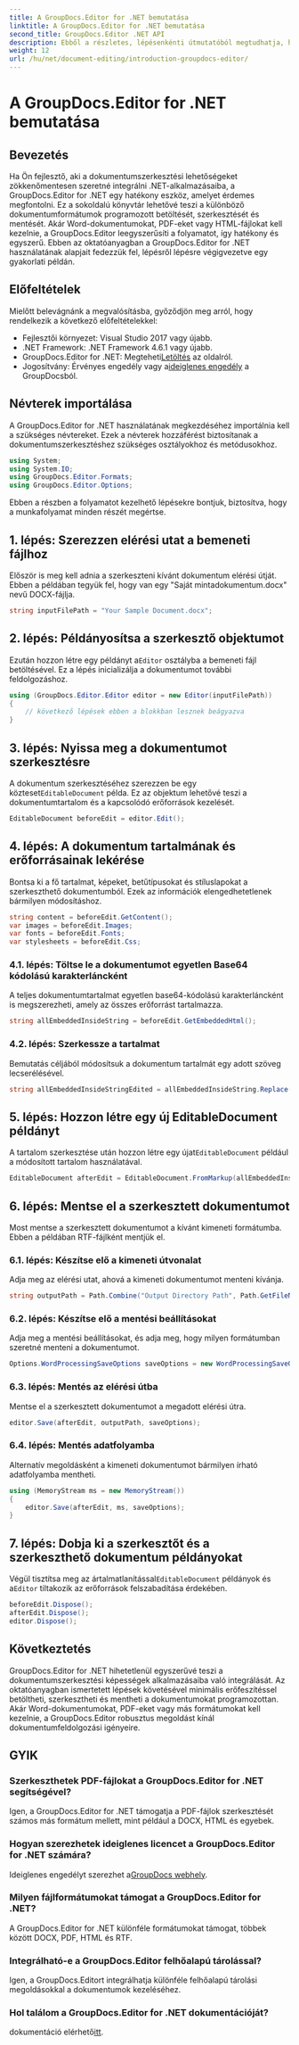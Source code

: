 ```yaml
---
title: A GroupDocs.Editor for .NET bemutatása
linktitle: A GroupDocs.Editor for .NET bemutatása
second_title: GroupDocs.Editor .NET API
description: Ebből a részletes, lépésenkénti útmutatóból megtudhatja, hogyan használhatja a GroupDocs.Editor for .NET programot dokumentumok programozott szerkesztésére.
weight: 12
url: /hu/net/document-editing/introduction-groupdocs-editor/
---
```


# A GroupDocs.Editor for .NET bemutatása

## Bevezetés 
Ha Ön fejlesztő, aki a dokumentumszerkesztési lehetőségeket zökkenőmentesen szeretné integrálni .NET-alkalmazásaiba, a GroupDocs.Editor for .NET egy hatékony eszköz, amelyet érdemes megfontolni. Ez a sokoldalú könyvtár lehetővé teszi a különböző dokumentumformátumok programozott betöltését, szerkesztését és mentését. Akár Word-dokumentumokat, PDF-eket vagy HTML-fájlokat kell kezelnie, a GroupDocs.Editor leegyszerűsíti a folyamatot, így hatékony és egyszerű. Ebben az oktatóanyagban a GroupDocs.Editor for .NET használatának alapjait fedezzük fel, lépésről lépésre végigvezetve egy gyakorlati példán.
## Előfeltételek
Mielőtt belevágnánk a megvalósításba, győződjön meg arról, hogy rendelkezik a következő előfeltételekkel:
- Fejlesztői környezet: Visual Studio 2017 vagy újabb.
- .NET Framework: .NET Framework 4.6.1 vagy újabb.
-  GroupDocs.Editor for .NET: Megteheti[Letöltés](https://releases.groupdocs.com/editor/net/) az oldalról.
-  Jogosítvány: Érvényes engedély vagy a[ideiglenes engedély](https://purchase.groupdocs.com/temporary-license/) a GroupDocsból.
## Névterek importálása
A GroupDocs.Editor for .NET használatának megkezdéséhez importálnia kell a szükséges névtereket. Ezek a névterek hozzáférést biztosítanak a dokumentumszerkesztéshez szükséges osztályokhoz és metódusokhoz.
```csharp
using System;
using System.IO;
using GroupDocs.Editor.Formats;
using GroupDocs.Editor.Options;
```

Ebben a részben a folyamatot kezelhető lépésekre bontjuk, biztosítva, hogy a munkafolyamat minden részét megértse.
## 1. lépés: Szerezzen elérési utat a bemeneti fájlhoz
Először is meg kell adnia a szerkeszteni kívánt dokumentum elérési útját. Ebben a példában tegyük fel, hogy van egy "Saját mintadokumentum.docx" nevű DOCX-fájlja.
```csharp
string inputFilePath = "Your Sample Document.docx";
```
## 2. lépés: Példányosítsa a szerkesztő objektumot
 Ezután hozzon létre egy példányt a`Editor` osztályba a bemeneti fájl betöltésével. Ez a lépés inicializálja a dokumentumot további feldolgozáshoz.
```csharp
using (GroupDocs.Editor.Editor editor = new Editor(inputFilePath))
{
    // következő lépések ebben a blokkban lesznek beágyazva
}
```
## 3. lépés: Nyissa meg a dokumentumot szerkesztésre
 A dokumentum szerkesztéséhez szerezzen be egy közteset`EditableDocument` példa. Ez az objektum lehetővé teszi a dokumentumtartalom és a kapcsolódó erőforrások kezelését.
```csharp
EditableDocument beforeEdit = editor.Edit();
```
## 4. lépés: A dokumentum tartalmának és erőforrásainak lekérése
Bontsa ki a fő tartalmat, képeket, betűtípusokat és stíluslapokat a szerkeszthető dokumentumból. Ezek az információk elengedhetetlenek bármilyen módosításhoz.
```csharp
string content = beforeEdit.GetContent();
var images = beforeEdit.Images;
var fonts = beforeEdit.Fonts;
var stylesheets = beforeEdit.Css;
```
### 4.1. lépés: Töltse le a dokumentumot egyetlen Base64 kódolású karakterláncként
A teljes dokumentumtartalmat egyetlen base64-kódolású karakterláncként is megszerezheti, amely az összes erőforrást tartalmazza.
```csharp
string allEmbeddedInsideString = beforeEdit.GetEmbeddedHtml();
```
### 4.2. lépés: Szerkessze a tartalmat
Bemutatás céljából módosítsuk a dokumentum tartalmát egy adott szöveg lecserélésével.
```csharp
string allEmbeddedInsideStringEdited = allEmbeddedInsideString.Replace("Subtitle", "Edited subtitle");
```
## 5. lépés: Hozzon létre egy új EditableDocument példányt
 A tartalom szerkesztése után hozzon létre egy újat`EditableDocument` például a módosított tartalom használatával.
```csharp
EditableDocument afterEdit = EditableDocument.FromMarkup(allEmbeddedInsideStringEdited, null);
```
## 6. lépés: Mentse el a szerkesztett dokumentumot
Most mentse a szerkesztett dokumentumot a kívánt kimeneti formátumba. Ebben a példában RTF-fájlként mentjük el.
### 6.1. lépés: Készítse elő a kimeneti útvonalat
Adja meg az elérési utat, ahová a kimeneti dokumentumot menteni kívánja.
```csharp
string outputPath = Path.Combine("Output Directory Path", Path.GetFileNameWithoutExtension(inputFilePath) + ".rtf");
```
### 6.2. lépés: Készítse elő a mentési beállításokat
Adja meg a mentési beállításokat, és adja meg, hogy milyen formátumban szeretné menteni a dokumentumot.
```csharp
Options.WordProcessingSaveOptions saveOptions = new WordProcessingSaveOptions(WordProcessingFormats.Rtf);
```
### 6.3. lépés: Mentés az elérési útba
Mentse el a szerkesztett dokumentumot a megadott elérési útra.
```csharp
editor.Save(afterEdit, outputPath, saveOptions);
```
### 6.4. lépés: Mentés adatfolyamba
Alternatív megoldásként a kimeneti dokumentumot bármilyen írható adatfolyamba mentheti.
```csharp
using (MemoryStream ms = new MemoryStream())
{
    editor.Save(afterEdit, ms, saveOptions);
}
```
## 7. lépés: Dobja ki a szerkesztőt és a szerkeszthető dokumentum példányokat
 Végül tisztítsa meg az ártalmatlanítással`EditableDocument` példányok és a`Editor` tiltakozik az erőforrások felszabadítása érdekében.
```csharp
beforeEdit.Dispose();
afterEdit.Dispose();
editor.Dispose();
```

## Következtetés
GroupDocs.Editor for .NET hihetetlenül egyszerűvé teszi a dokumentumszerkesztési képességek alkalmazásaiba való integrálását. Az oktatóanyagban ismertetett lépések követésével minimális erőfeszítéssel betöltheti, szerkesztheti és mentheti a dokumentumokat programozottan. Akár Word-dokumentumokat, PDF-eket vagy más formátumokat kell kezelnie, a GroupDocs.Editor robusztus megoldást kínál dokumentumfeldolgozási igényeire.
## GYIK
### Szerkeszthetek PDF-fájlokat a GroupDocs.Editor for .NET segítségével?
Igen, a GroupDocs.Editor for .NET támogatja a PDF-fájlok szerkesztését számos más formátum mellett, mint például a DOCX, HTML és egyebek.
### Hogyan szerezhetek ideiglenes licencet a GroupDocs.Editor for .NET számára?
 Ideiglenes engedélyt szerezhet a[GroupDocs webhely](https://purchase.groupdocs.com/temporary-license/).
### Milyen fájlformátumokat támogat a GroupDocs.Editor for .NET?
A GroupDocs.Editor for .NET különféle formátumokat támogat, többek között DOCX, PDF, HTML és RTF.
### Integrálható-e a GroupDocs.Editor felhőalapú tárolással?
Igen, a GroupDocs.Editort integrálhatja különféle felhőalapú tárolási megoldásokkal a dokumentumok kezeléséhez.
### Hol találom a GroupDocs.Editor for .NET dokumentációját?
 dokumentáció elérhető[itt](https://tutorials.groupdocs.com/editor/net/).
